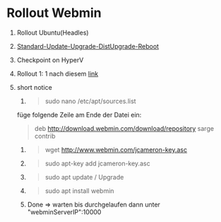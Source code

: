 # Rollout Webmin

1. Rollout Ubuntu(Headles)
2. [Standard-Update-Upgrade-DistUpgrade-Reboot](./../RolloutUbunutServerOnHyperV/RolloutUbuntuServerHyperV.md#UpdateUpgradeDistUpgrade)
3. Checkpoint on HyperV
4. Rollout 1: 1 nach diesem [link](https://vitux.com/install-and-configure-webmin-on-ubuntu/)
5. short notice
   1. >sudo nano /etc/apt/sources.list

   füge folgende Zeile am Ende der Datei ein:
   >deb http://download.webmin.com/download/repository sarge contrib
   1. >wget http://www.webmin.com/jcameron-key.asc
   2. >sudo apt-key add jcameron-key.asc
   3. >sudo apt update / Upgrade
   4. >sudo apt install webmin
   5. Done => warten bis durchgelaufen dann unter "webminServerIP":10000